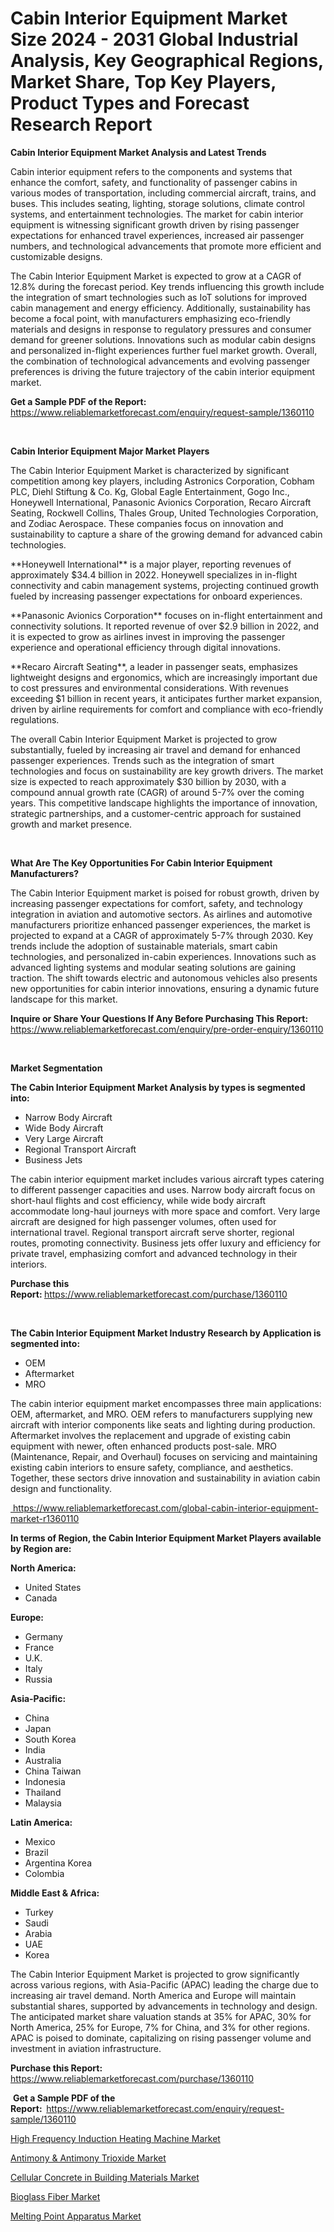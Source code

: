 <p><h1>Cabin Interior Equipment Market Size 2024 - 2031 Global Industrial Analysis, Key Geographical Regions, Market Share, Top Key Players, Product Types and Forecast Research Report</h1></p><p><strong>Cabin Interior Equipment Market Analysis and Latest Trends</strong></p>
<p><p>Cabin interior equipment refers to the components and systems that enhance the comfort, safety, and functionality of passenger cabins in various modes of transportation, including commercial aircraft, trains, and buses. This includes seating, lighting, storage solutions, climate control systems, and entertainment technologies. The market for cabin interior equipment is witnessing significant growth driven by rising passenger expectations for enhanced travel experiences, increased air passenger numbers, and technological advancements that promote more efficient and customizable designs.</p><p>The Cabin Interior Equipment Market is expected to grow at a CAGR of 12.8% during the forecast period. Key trends influencing this growth include the integration of smart technologies such as IoT solutions for improved cabin management and energy efficiency. Additionally, sustainability has become a focal point, with manufacturers emphasizing eco-friendly materials and designs in response to regulatory pressures and consumer demand for greener solutions. Innovations such as modular cabin designs and personalized in-flight experiences further fuel market growth. Overall, the combination of technological advancements and evolving passenger preferences is driving the future trajectory of the cabin interior equipment market.</p></p>
<p><strong>Get a Sample PDF of the Report:&nbsp;</strong> <a href="https://www.reliablemarketforecast.com/enquiry/request-sample/1360110">https://www.reliablemarketforecast.com/enquiry/request-sample/1360110</a></p>
<p>&nbsp;</p>
<p><strong>Cabin Interior Equipment Major Market Players</strong></p>
<p><p>The Cabin Interior Equipment Market is characterized by significant competition among key players, including Astronics Corporation, Cobham PLC, Diehl Stiftung & Co. Kg, Global Eagle Entertainment, Gogo Inc., Honeywell International, Panasonic Avionics Corporation, Recaro Aircraft Seating, Rockwell Collins, Thales Group, United Technologies Corporation, and Zodiac Aerospace. These companies focus on innovation and sustainability to capture a share of the growing demand for advanced cabin technologies.</p><p>**Honeywell International** is a major player, reporting revenues of approximately $34.4 billion in 2022. Honeywell specializes in in-flight connectivity and cabin management systems, projecting continued growth fueled by increasing passenger expectations for onboard experiences.</p><p>**Panasonic Avionics Corporation** focuses on in-flight entertainment and connectivity solutions. It reported revenue of over $2.9 billion in 2022, and it is expected to grow as airlines invest in improving the passenger experience and operational efficiency through digital innovations.</p><p>**Recaro Aircraft Seating**, a leader in passenger seats, emphasizes lightweight designs and ergonomics, which are increasingly important due to cost pressures and environmental considerations. With revenues exceeding $1 billion in recent years, it anticipates further market expansion, driven by airline requirements for comfort and compliance with eco-friendly regulations.</p><p>The overall Cabin Interior Equipment Market is projected to grow substantially, fueled by increasing air travel and demand for enhanced passenger experiences. Trends such as the integration of smart technologies and focus on sustainability are key growth drivers. The market size is expected to reach approximately $30 billion by 2030, with a compound annual growth rate (CAGR) of around 5-7% over the coming years. This competitive landscape highlights the importance of innovation, strategic partnerships, and a customer-centric approach for sustained growth and market presence.</p></p>
<p>&nbsp;</p>
<p><strong>What Are The Key Opportunities For Cabin Interior Equipment Manufacturers?</strong></p>
<p><p>The Cabin Interior Equipment market is poised for robust growth, driven by increasing passenger expectations for comfort, safety, and technology integration in aviation and automotive sectors. As airlines and automotive manufacturers prioritize enhanced passenger experiences, the market is projected to expand at a CAGR of approximately 5-7% through 2030. Key trends include the adoption of sustainable materials, smart cabin technologies, and personalized in-cabin experiences. Innovations such as advanced lighting systems and modular seating solutions are gaining traction. The shift towards electric and autonomous vehicles also presents new opportunities for cabin interior innovations, ensuring a dynamic future landscape for this market.</p></p>
<p><strong>Inquire or Share Your Questions If Any Before Purchasing This Report:</strong> <a href="https://www.reliablemarketforecast.com/enquiry/pre-order-enquiry/1360110">https://www.reliablemarketforecast.com/enquiry/pre-order-enquiry/1360110</a></p>
<p>&nbsp;</p>
<p><strong>Market Segmentation</strong></p>
<p><strong>The Cabin Interior Equipment Market Analysis by types is segmented into:</strong></p>
<p><ul><li>Narrow Body Aircraft</li><li>Wide Body Aircraft</li><li>Very Large Aircraft</li><li>Regional Transport Aircraft</li><li>Business Jets</li></ul></p>
<p><p>The cabin interior equipment market includes various aircraft types catering to different passenger capacities and uses. Narrow body aircraft focus on short-haul flights and cost efficiency, while wide body aircraft accommodate long-haul journeys with more space and comfort. Very large aircraft are designed for high passenger volumes, often used for international travel. Regional transport aircraft serve shorter, regional routes, promoting connectivity. Business jets offer luxury and efficiency for private travel, emphasizing comfort and advanced technology in their interiors.</p></p>
<p><strong>Purchase this Report:&nbsp;</strong><a href="https://www.reliablemarketforecast.com/purchase/1360110">https://www.reliablemarketforecast.com/purchase/1360110</a></p>
<p>&nbsp;</p>
<p><strong>The Cabin Interior Equipment Market Industry Research by Application is segmented into:</strong></p>
<p><ul><li>OEM</li><li>Aftermarket</li><li>MRO</li></ul></p>
<p><p>The cabin interior equipment market encompasses three main applications: OEM, aftermarket, and MRO. OEM refers to manufacturers supplying new aircraft with interior components like seats and lighting during production. Aftermarket involves the replacement and upgrade of existing cabin equipment with newer, often enhanced products post-sale. MRO (Maintenance, Repair, and Overhaul) focuses on servicing and maintaining existing cabin interiors to ensure safety, compliance, and aesthetics. Together, these sectors drive innovation and sustainability in aviation cabin design and functionality.</p></p>
<p><a href="https://www.reliablemarketforecast.com/global-cabin-interior-equipment-market-r1360110">&nbsp;https://www.reliablemarketforecast.com/global-cabin-interior-equipment-market-r1360110</a></p>
<p><strong>In terms of Region, the Cabin Interior Equipment Market Players available by Region are:</strong></p>
<p>
    <p> <strong> North America: </strong>
        <ul>
            <li>United States</li>
            <li>Canada</li>
        </ul>
        </p> 
    <p> <strong> Europe: </strong>
        <ul>
            <li>Germany</li>
            <li>France</li>
            <li>U.K.</li>
            <li>Italy</li>
            <li>Russia</li>
        </ul>
        </p> 
    <p> <strong> Asia-Pacific: </strong>
        <ul>
            <li>China</li>
            <li>Japan</li>
            <li>South Korea</li>
            <li>India</li>
            <li>Australia</li>
            <li>China Taiwan</li>
            <li>Indonesia</li>
            <li>Thailand</li>
            <li>Malaysia</li>
        </ul>
        </p> 
    <p> <strong> Latin America: </strong>
        <ul>
            <li>Mexico</li>
            <li>Brazil</li>
            <li>Argentina Korea</li>
            <li>Colombia</li>
        </ul>
        </p> 
    <p> <strong> Middle East & Africa: </strong>
        <ul>
            <li>Turkey</li>
            <li>Saudi</li>
            <li>Arabia</li>
            <li>UAE</li>
            <li>Korea</li>
        </ul>
    </p>
    </p>
<p><p>The Cabin Interior Equipment Market is projected to grow significantly across various regions, with Asia-Pacific (APAC) leading the charge due to increasing air travel demand. North America and Europe will maintain substantial shares, supported by advancements in technology and design. The anticipated market share valuation stands at 35% for APAC, 30% for North America, 25% for Europe, 7% for China, and 3% for other regions. APAC is poised to dominate, capitalizing on rising passenger volume and investment in aviation infrastructure.</p></p>
<p><strong>Purchase this Report: </strong><a href="https://www.reliablemarketforecast.com/purchase/1360110">https://www.reliablemarketforecast.com/purchase/1360110</a></p>
<p>&nbsp;<strong>Get a Sample PDF of the Report:&nbsp;&nbsp;</strong><a href="https://www.reliablemarketforecast.com/enquiry/request-sample/1360110">https://www.reliablemarketforecast.com/enquiry/request-sample/1360110</a></p>
<p><strong></strong></p>
<p><p><a href="https://www.linkedin.com/pulse/global-perspectives-high-frequency-induction-heating-z4llc?trackingId=lLBrqRGzS%2BmVmctZEgtkaw%3D%3D">High Frequency Induction Heating Machine Market</a></p><p><a href="https://github.com/dringals/Market-Research-Report-List-6/blob/main/antimony-antimony-trioxide-market.md">Antimony & Antimony Trioxide Market</a></p><p><a href="https://issuu.com/reportprime-2/docs/cellular-concrete-in-building-mater_37df760c2a19a0">Cellular Concrete in Building Materials Market</a></p><p><a href="https://issuu.com/reportprime-2/docs/bioglass-fiber-market-size-2030.ppt_11e4f16ece5a8a">Bioglass Fiber Market</a></p><p><a href="https://www.linkedin.com/pulse/melting-point-apparatus-market-global-trends-forecast-njbdc?trackingId=NwcLnRFqQpOzMt6XM6tUyg%3D%3D">Melting Point Apparatus Market</a></p></p>
